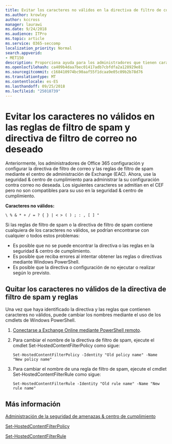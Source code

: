 ```yaml
---
title: Evitar los caracteres no válidos en la directiva de filtro de correo y las reglas de filtro de spam
ms.author: krowley
author: kccross
manager: laurawi
ms.date: 9/24/2018
ms.audience: ITPro
ms.topic: article
ms.service: O365-seccomp
localization_priority: Normal
search.appverid:
- MET150
description: Proporciona ayuda para los administradores que tienen caracteres no válidos en su configuración contra correo no deseado y ejecutan en problemas cuando se intenta usar la seguridad &amp; centro de cumplimiento.
ms.openlocfilehash: ca409b4daa7bec01417adb7cbfdfa2a128929e81
ms.sourcegitcommit: c168410974bc90aaf55f1dcaa9e05c09b2b78d76
ms.translationtype: MT
ms.contentlocale: es-ES
ms.lasthandoff: 09/25/2018
ms.locfileid: "25018739"
---
```

# <a name="avoid-invalid-characters-in-your-spam-filter-rules-and-spam-filter-policy"></a>Evitar los caracteres no válidos en las reglas de filtro de spam y directiva de filtro de correo no deseado 

Anteriormente, los administradores de Office 365 configuración y configurar la directiva de filtro de correo y las reglas de filtro de spam mediante el centro de administración de Exchange (EAC). Ahora, use la seguridad &amp; centro de cumplimiento para administrar la su configuración contra correo no deseada. Los siguientes caracteres se admitían en el CEF pero no son compatibles para su uso en la seguridad &amp; centro de cumplimiento.  

**Caracteres no válidos:**
  
```\ % & * + / = ? { } | < > ( ) ; : , [ ] "```

Si las reglas de filtro de spam o la directiva de filtro de spam contiene cualquiera de los caracteres no válidos, se podrían encontrarse con cualquier o todos estos problemas:
- Es posible que no se puede encontrar la directiva o las reglas en la seguridad &amp; centro de cumplimiento.
- Es posible que reciba errores al intentar obtener las reglas o directivas mediante Windows PowerShell.
- Es posible que la directiva o configuración de no ejecutar o realizar según lo previsto.

## <a name="remove-the-invalid-characters-from-the-spam-filter-policy-and-rules"></a>Quitar los caracteres no válidos de la directiva de filtro de spam y reglas

Una vez que haya identificado la directiva y las reglas que contienen caracteres no válidos, puede cambiar los nombres mediante el uso de los cmdlets de Windows PowerShell. 

1. [Conectarse a Exchange Online mediante PowerShell remoto](https://docs.microsoft.com/powershell/exchange/exchange-online/connect-to-exchange-online-powershell/connect-to-exchange-online-powershell?view=exchange-ps).
    
2. Para cambiar el nombre de la directiva de filtro de spam, ejecute el cmdlet Set-HostedContentFilterPolicy como sigue:
    
    ```
    Set-HostedContentFilterPolicy -Identity "Old policy name" -Name "New policy name"
    ```  

3. Para cambiar el nombre de una regla de filtro de spam, ejecute el cmdlet Set-HostedContentFilterRule como sigue:
    
    ```
    Set-HostedContentFilterRule -Identity "Old rule name" -Name "New rule name"
    ```  

  
 ## <a name="for-more-information"></a>Más información

[Administración de la seguridad de amenazas &amp; centro de cumplimiento](threat-management.md)
  
[Set-HostedContentFilterPolicy](https://docs.microsoft.com/powershell/module/exchange/antispam-antimalware/set-hostedcontentfilterpolicy?view=exchange-ps)

[Set-HostedContentFilterRule](https://docs.microsoft.com/powershell/module/exchange/antispam-antimalware/set-hostedcontentfilterrule?view=exchange-ps)
